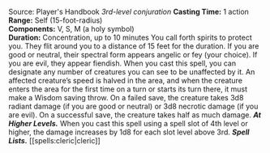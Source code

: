 Source: Player's Handbook
*3rd-level conjuration*
**Casting Time:** 1 action  
**Range:** Self (15-foot-radius)  
**Components:** V, S, M (a holy symbol)  
**Duration:** Concentration, up to 10 minutes
You call forth spirits to protect you. They flit around you to a distance of 15 feet for the duration. If you are good or neutral, their spectral form appears angelic or fey (your choice). If you are evil, they appear fiendish.
When you cast this spell, you can designate any number of creatures you can see to be unaffected by it. An affected creature’s speed is halved in the area, and when the creature enters the area for the first time on a turn or starts its turn there, it must make a Wisdom saving throw. On a failed save, the creature takes 3d8 radiant damage (if you are good or neutral) or 3d8 necrotic damage (if you are evil). On a successful save, the creature takes half as much damage.
***At Higher Levels.*** When you cast this spell using a spell slot of 4th level or higher, the damage increases by 1d8 for each slot level above 3rd.
***Spell Lists.*** [[spells:cleric|cleric]]